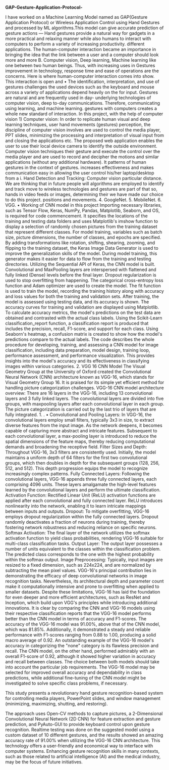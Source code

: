 **GAP-Gesture-Application-Protocol-**

I have worked on a Machine Learning Model named as GAP(Gesture Application Protocol) or Wireless Application Control using Hand Gestures and processed by ML algorithms.This model can give accurate prediction of gesture actions — Hand gestures provide a natural way for gadgets in a more practical and relaxing manner while also humans to interact with computers to perform a variety of increasing productivity. different applications. The human-computer interaction became an importance in bringing the idea that the link between a user and a computer should look more and more B. Computer vision, Deep learning, Machine learning like one between two human beings. Thus, with increasing uses in Gestures improvement in technology, response time and ease of operations are the concerns. Here is where human-computer interaction comes into show. This interaction is open and • The identification, interpretation, and use of gestures challenges the used devices such as the keyboard and mouse across a variety of applications depend heavily on the for input. Gestures are natural and are frequently used in day- underlying technologies of computer vision, deep to-day communications. Therefore, communicating using learning, and machine learning. gestures with computers creates a whole new standard of interaction. In this project, with the help of computer vision 1) Computer vision: In order to replicate human visual and deep learning techniques, user hand movements (gestures) perception, the discipline of computer vision involves are used to control the media player, PPT slides, minimizing the processing and interpretation of visual input from and closing the applications etc. The proposed web application enables the user to use their local device camera to identify the outside environment. Computer vision techniques their gesture and execute the control over the media player and are used to record and decipher the motions and similar applications (without any additional hardware). It patterns of human gestures in the context of gestures. increases effectiveness and makes communication easy in allowing the user control his/her laptop/desktop from a i. Hand Detection and Tracking: Computer vision particular distance. We are thinking that in future people will algorithms are employed to identify and track move to wireless technologies and gestures are part of that so, hands in video feeds or images, determining their we have made our choice to do this project. positions and movements. 4. GoogleNet. 5. MobileNet. 6. VGG. • Working of CNN model in this project Importing necessary libraries, such as Tensor Flow, Keras, NumPy, Pandas, Matplotlib, Seaborn, and OS, is required for code commencement. It specifies the locations of the training and testing data folders and uses Matplotlib's imshow function to display a selection of randomly chosen pictures from the training dataset that represent different classes. For model training, variables such as batch size, picture dimensions, the number of classes, and epochs are specified. By adding transformations like rotation, shifting, shearing, zooming, and flipping to the training dataset, the Keras Image Data Generator is used to improve the generalization skills of the model. During model training, this generator makes it easier for data to flow from the training and testing directories. Utilizing the Sequential API of Keras, the CNN model is built. Convolutional and MaxPooling layers are interspersed with flattened and fully linked (Dense) levels before the final layer. Dropout regularization is used to stop overfitting from happening. The categorical cross-entropy loss function and Adam optimizer are used to create the model. The fit function is used to train the model, recording the training history along with accuracy and loss values for both the training and validation sets. After training, the model is assessed using testing data, and its accuracy is shown. The accuracy curves for training and validation are displayed using Matplotlib. To calculate accuracy metrics, the model's predictions on the test data are obtained and contrasted with the actual class labels. Using the Scikit-Learn classification_report function, a classification report is produced that includes the precision, recall, F1-score, and support for each class. Using Seaborn's heatmap, a confusion matrix is created to show how the model's predictions compare to the actual labels. The code describes the whole procedure for developing, training, and assessing a CNN model for image classification, including data preparation, model design, training loop, performance assessment, and performance visualization. This provides insights into the model's accuracy and its effectiveness in classifying images within various categories. 2. VGG 16 CNN Model The Visual Geometry Group at the University of Oxford created the Convolutional Neural Network (CNN) architecture known as VGG-16, which stands for Visual Geometry Group 16. It is praised for its simple yet efficient method for handling picture categorization challenges. VGG-16 CNN model architecture overview: There are 16 layers in the VGG-16, including 13 convolutional layers and 3 fully linked layers. The convolutional layers are divided into five groups, with maxpooling layers after each convolutional layer in each group. The picture categorization is carried out by the last trio of layers that are fully integrated. 1. . • Convolutional and Pooling Layers: In VGG-16, the convolutional layers employ small filters, typically 3x3 in size, to extract diverse features from the input image. As the network deepens, it becomes capable of capturing more abstract and intricate features. Subsequent to each convolutional layer, a max-pooling layer is introduced to reduce the spatial dimensions of the feature maps, thereby reducing computational demands and broadening the receptive field. Filter Sizes and Depth: Throughout VGG-16, 3x3 filters are consistently used. Initially, the model maintains a uniform depth of 64 filters for the first two convolutional groups, which then doubles in depth for the subsequent groups (128, 256, 512, and 512). This depth progression equips the model to recognize increasingly complex patterns. Fully Connected Layers: Following the convolutional layers, VGG-16 appends three fully connected layers, each comprising 4096 units. These layers amalgamate the high-level features learned by the convolutional layers and perform the ultimate classification. Activation Function: Rectified Linear Unit (ReLU) activation functions are applied after each convolutional and fully connected layer. ReLU introduces nonlinearity into the network, enabling it to learn intricate mappings between inputs and outputs. Dropout: To mitigate overfitting, VGG-16 employs dropout regularization within the fully connected layers. Dropout randomly deactivates a fraction of neurons during training, thereby fostering network robustness and reducing reliance on specific neurons. Softmax Activation: The final layer of the network utilizes the softmax activation function to yield class probabilities, rendering VGG-16 suitable for multi-class classification tasks. Output Layer: The output layer possesses a number of units equivalent to the classes within the classification problem. The predicted class corresponds to the one with the highest probability within the softmax output. Image Preprocessing: Typically, input images are resized to a fixed dimension, such as 224x224, and are normalized by subtracting the mean pixel values. VGG-16's principal contribution lies in demonstrating the efficacy of deep convolutional networks in image recognition tasks. Nevertheless, its architectural depth and parameter count make it computationally intensive and prone to overfitting when applied to smaller datasets. Despite these limitations, VGG-16 has laid the foundation for even deeper and more efficient architectures, such as ResNet and Inception, which build upon VGG's principles while introducing additional innovations. It is clear by comparing the CNN and VGG-16 models using their respective classification reports that the VGG-16 model performs better than the CNN model in terms of accuracy and F1-scores. The accuracy of the VGG-16 model was 91.00%, above that of the CNN model, which was 81.85%. Additionally, it demonstrated a steady and reliable performance with F1-scores ranging from 0.88 to 1.00, producing a solid macro average of 0.92. An outstanding example of the VGG-16 model's accuracy in categorizing the "none" category is its flawless precision and recall. The CNN model, on the other hand, performed admirably with an overall F1-score of 0.92, although it showed higher variation in accuracy and recall between classes. The choice between both models should take into account the particular job requirements. The VGG-16 model may be selected for improved overall accuracy and dependability in class predictions, while additional fine-tuning of the CNN model might be investigated to solve specific class problems, if necessary.

This study presents a revolutionary hand gesture recognition-based system for controlling media players, PowerPoint slides, and window management (minimizing, maximizing, shutting, and restoring).

The approach uses Open-CV methods to capture pictures, a 2-Dimensional Convolutional Neural Network (2D CNN) for feature extraction and gesture prediction, and PyAuto-GUI to provide keyboard control upon gesture recognition. Realtime testing was done on the suggested model using a custom dataset of 10 different gestures, and the results showed an amazing accuracy rate of 91.00% when utilizing the VGG-16 CNN architecture. This technology offers a user-friendly and economical way to interface with computer systems. Enhancing gesture recognition skills in many contexts, such as those related to artificial intelligence (AI) and the medical industry, may be the focus of future initiatives.
